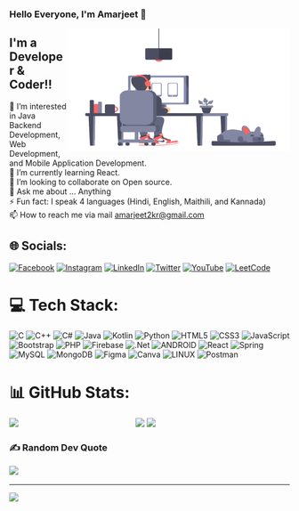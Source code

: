 ### Hello Everyone, I'm Amarjeet 👋

<img align="right" alt="GIF" src="https://github.com/amarjeet2kr/amarjeet2kr/blob/main/coder.gif?raw=true" width="400" height="220" />

## I'm a Developer & Coder!!

👀 I’m interested in Java Backend Development, Web Development, and Mobile Application Development.<br>🌱 I’m currently learning React.<br>💞️ I’m looking to collaborate on Open source.<br>💬 Ask me about ... Anything<br>⚡ Fun fact: I speak 4 languages (Hindi, English, Maithili, and Kannada)<br>📫 How to reach me via mail amarjeet2kr@gmail.com

## 🌐 Socials:

[![Facebook](https://img.shields.io/badge/Facebook-%231877F2.svg?logo=Facebook&logoColor=white)](https://facebook.com/amarjeet2kr) [![Instagram](https://img.shields.io/badge/Instagram-%23E4405F.svg?logo=Instagram&logoColor=white)](https://instagram.com/amar.jeet_official) [![LinkedIn](https://img.shields.io/badge/LinkedIn-%230077B5.svg?logo=linkedin&logoColor=white)](https://linkedin.com/in/amarjeetk) [![Twitter](https://img.shields.io/badge/Twitter-%231DA1F2.svg?logo=Twitter&logoColor=white)](https://twitter.com/amarjeet2k) [![YouTube](https://img.shields.io/badge/YouTube-%23FF0000.svg?logo=YouTube&logoColor=white)](https://youtube.com/@UCNgLtXWrxp70bJ6-Utf9o2A) [![LeetCode](https://img.shields.io/badge/LeetCode-%231877F2.svg?logo=LeetCode&logoColor=white)](https://leetcode.com/amarjeet2kr)

# 💻 Tech Stack:

![C](https://img.shields.io/badge/c-%2300599C.svg?style=flat&logo=c&logoColor=white) ![C++](https://img.shields.io/badge/c++-%2300599C.svg?style=flat&logo=c%2B%2B&logoColor=white) ![C#](https://img.shields.io/badge/c%23-%23239120.svg?style=flat&logo=c-sharp&logoColor=white) ![Java](https://img.shields.io/badge/java-%23ED8B00.svg?style=flat&logo=java&logoColor=white) ![Kotlin](https://img.shields.io/badge/kotlin-%230095D5.svg?style=flat&logo=kotlin&logoColor=white) ![Python](https://img.shields.io/badge/python-3670A0?style=flat&logo=python&logoColor=ffdd54) ![HTML5](https://img.shields.io/badge/html5-%23E34F26.svg?style=flat&logo=html5&logoColor=white) ![CSS3](https://img.shields.io/badge/css3-%231572B6.svg?style=flat&logo=css3&logoColor=white) ![JavaScript](https://img.shields.io/badge/javascript-%23323330.svg?style=flat&logo=javascript&logoColor=%23F7DF1E) ![Bootstrap](https://img.shields.io/badge/bootstrap-%23563D7C.svg?style=flat&logo=bootstrap&logoColor=white) ![PHP](https://img.shields.io/badge/php-%23777BB4.svg?style=flat&logo=php&logoColor=white) ![Firebase](https://img.shields.io/badge/firebase-%23039BE5.svg?style=flat&logo=firebase) ![.Net](https://img.shields.io/badge/.NET-5C2D91?style=flat&logo=.net&logoColor=white) ![ANDROID](https://img.shields.io/badge/android-%2320232a.svg?style=flat&logo=android&logoColor=%a4c639) ![React](https://img.shields.io/badge/react-%2320232a.svg?style=flat&logo=react&logoColor=%2361DAFB) ![Spring](https://img.shields.io/badge/spring-%236DB33F.svg?style=flat&logo=spring&logoColor=white) ![MySQL](https://img.shields.io/badge/mysql-%2300f.svg?style=flat&logo=mysql&logoColor=white) ![MongoDB](https://img.shields.io/badge/MongoDB-%234ea94b.svg?style=flat&logo=mongodb&logoColor=white) ![Figma](https://img.shields.io/badge/figma-%23F24E1E.svg?style=flat&logo=figma&logoColor=white) ![Canva](https://img.shields.io/badge/Canva-%2300C4CC.svg?style=flat&logo=Canva&logoColor=white) ![LINUX](https://img.shields.io/badge/Linux-FCC624?style=flat&logo=linux&logoColor=black) ![Postman](https://img.shields.io/badge/Postman-FF6C37?style=flat&logo=postman&logoColor=white)

# 📊 GitHub Stats:

<img align="left" width="45%" src = "https://github-readme-stats.vercel.app/api?username=amarjeet2kr&theme=radical&hide_border=false&include_all_commits=false&count_private=false"/>
<img width="49%" src = "https://github-readme-streak-stats.herokuapp.com/?user=amarjeet&theme=radical&hide_border=false"/>
<img width="45%" src = "https://github-readme-stats.vercel.app/api/top-langs/?username=amarjeet2kr&theme=radical&hide_border=false&include_all_commits=true&count_private=true&layout=compact"/>
<p align="right">

<!-- ![](https://github-readme-stats.vercel.app/api?username=amarjeet2kr&theme=radical&hide_border=false&include_all_commits=false&count_private=false) <br/> ![](https://github-readme-streak-stats.herokuapp.com/?user=amarjeet2kr&theme=radical&hide_border=false)<br/>
![](https://github-readme-stats.vercel.app/api/top-langs/?username=amarjeet2kr&theme=radical&hide_border=false&include_all_commits=false&count_private=false&layout=compact) -->

### ✍️ Random Dev Quote

![](https://quotes-github-readme.vercel.app/api?type=horizontal&theme=radical)

---

<img src = "https://visitcount.itsvg.in/api?id=Vnjvibhash&label=Visitors&pretty=true"/>
